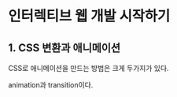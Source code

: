 # 인터렉티브 웹 개발 시작하기

## 1. CSS 변환과 애니메이션



CSS로 애니메이션을 만드는 방법은 크게 두가지가 있다.

animation과 transition이다. 

